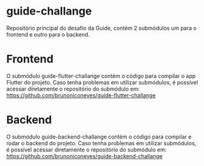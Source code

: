 # guide-challange
Repositório principal do desafio da Guide, contém 2 submódulos um para o frontend e outro para o backend.

# Frontend
O submódulo guide-flutter-challange contém o código para compilar o app Flutter do projeto.
Caso tenha problemas em utilizar submódulos, é possível acessar diretamente o repositório do submódulo em:
https://github.com/brunoniconeves/guide-flutter-challange

# Backend
O submódulo guide-backend-challange contém o código para compilar e rodar o backend do projeto.
Caso tenha problemas em utilizar submódulos, é possível acessar diretamente o repositório do submódulo em:
https://github.com/brunoniconeves/guide-backend-challange 


